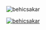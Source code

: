 <p><img align="center" src="https://github-readme-streak-stats.herokuapp.com/?user=behicsakar&theme=dark" alt="behicsakar" /></p>

<p align="left"> <a href="https://github.com/ryo-ma/github-profile-trophy"><img src="https://github-profile-trophy.vercel.app/?username=behicsakar&theme=darkhub&column=4&margin-w=18&margin-h=18" alt="behicsakar" /></a> </p>
